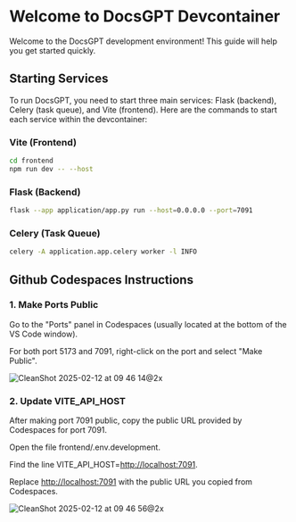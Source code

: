 # Welcome to DocsGPT Devcontainer

Welcome to the DocsGPT development environment! This guide will help you get started quickly.

## Starting Services

To run DocsGPT, you need to start three main services: Flask (backend), Celery (task queue), and Vite (frontend). Here are the commands to start each service within the devcontainer:

### Vite (Frontend)

```bash
cd frontend
npm run dev -- --host
```

### Flask (Backend)

```bash
flask --app application/app.py run --host=0.0.0.0 --port=7091
```

### Celery (Task Queue)

```bash
celery -A application.app.celery worker -l INFO
```

## Github Codespaces Instructions

### 1. Make Ports Public

Go to the "Ports" panel in Codespaces (usually located at the bottom of the VS Code window).

For both port 5173 and 7091, right-click on the port and select "Make Public".

![CleanShot 2025-02-12 at 09 46 14@2x](https://github.com/user-attachments/assets/00a34b16-a7ef-47af-9648-87a7e3008475)

### 2. Update VITE_API_HOST

After making port 7091 public, copy the public URL provided by Codespaces for port 7091.

Open the file frontend/.env.development.

Find the line VITE_API_HOST=<http://localhost:7091>.

Replace <http://localhost:7091> with the public URL you copied from Codespaces.

![CleanShot 2025-02-12 at 09 46 56@2x](https://github.com/user-attachments/assets/c472242f-1079-4cd8-bc0b-2d78db22b94c)
